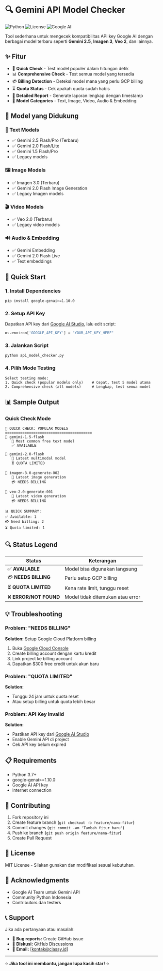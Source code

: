 # 🔍 Gemini API Model Checker

![Python](https://img.shields.io/badge/python-3.7+-blue.svg)
![License](https://img.shields.io/badge/license-MIT-green.svg)
![Google AI](https://img.shields.io/badge/Google%20AI-Gemini-orange.svg)

Tool sederhana untuk mengecek kompatibilitas API key Google AI dengan berbagai model terbaru seperti **Gemini 2.5**, **Imagen 3**, **Veo 2**, dan lainnya.

## ✨ Fitur

- 🚀 **Quick Check** - Test model populer dalam hitungan detik
- 📊 **Comprehensive Check** - Test semua model yang tersedia
- 💳 **Billing Detection** - Deteksi model mana yang perlu GCP billing
- ⏳ **Quota Status** - Cek apakah quota sudah habis
- 📝 **Detailed Report** - Generate laporan lengkap dengan timestamp
- 🎯 **Model Categories** - Text, Image, Video, Audio & Embedding

## 🔧 Model yang Didukung

### 📝 Text Models
- ✅ Gemini 2.5 Flash/Pro (Terbaru)
- ✅ Gemini 2.0 Flash/Lite
- ✅ Gemini 1.5 Flash/Pro
- ✅ Legacy models

### 🖼️ Image Models  
- ✅ Imagen 3.0 (Terbaru)
- ✅ Gemini 2.0 Flash Image Generation
- ✅ Legacy Imagen models

### 🎬 Video Models
- ✅ Veo 2.0 (Terbaru)
- ✅ Legacy video models

### 🔊 Audio & Embedding
- ✅ Gemini Embedding
- ✅ Gemini 2.0 Flash Live
- ✅ Text embeddings

## 🚀 Quick Start

### 1. Install Dependencies
```bash
pip install google-genai>=1.10.0
```

### 2. Setup API Key
Dapatkan API key dari [Google AI Studio](https://aistudio.google.com/app/apikey), lalu edit script:
```python
os.environ['GOOGLE_API_KEY'] = "YOUR_API_KEY_HERE"
```

### 3. Jalankan Script
```bash
python api_model_checker.py
```

### 4. Pilih Mode Testing
```
Select testing mode:
1. Quick check (popular models only)    # Cepat, test 5 model utama
2. Comprehensive check (all models)     # Lengkap, test semua model
```

## 📊 Sample Output

### Quick Check Mode
```
🎯 QUICK CHECK: POPULAR MODELS
========================================
🧪 gemini-1.5-flash
   📝 Most common free text model
   ✅ AVAILABLE

🧪 gemini-2.0-flash
   📝 Latest multimodal model
   ⏳ QUOTA LIMITED

🧪 imagen-3.0-generate-002
   📝 Latest image generation
   💳 NEEDS BILLING

🧪 veo-2.0-generate-001
   📝 Latest video generation
   💳 NEEDS BILLING

📊 QUICK SUMMARY:
✅ Available: 1
💳 Need billing: 2
⏳ Quota limited: 1
```

## 🔍 Status Legend

| Status | Keterangan |
|--------|------------|
| ✅ **AVAILABLE** | Model bisa digunakan langsung |
| 💳 **NEEDS BILLING** | Perlu setup GCP billing |
| ⏳ **QUOTA LIMITED** | Kena rate limit, tunggu reset |
| ❌ **ERROR/NOT FOUND** | Model tidak ditemukan atau error |

## 💡 Troubleshooting

### Problem: "NEEDS BILLING"
**Solution:** Setup Google Cloud Platform billing
1. Buka [Google Cloud Console](https://console.cloud.google.com/billing)
2. Create billing account dengan kartu kredit
3. Link project ke billing account
4. Dapatkan $300 free credit untuk akun baru

### Problem: "QUOTA LIMITED"  
**Solution:** 
- Tunggu 24 jam untuk quota reset
- Atau setup billing untuk quota lebih besar

### Problem: API Key Invalid
**Solution:**
- Pastikan API key dari [Google AI Studio](https://aistudio.google.com/app/apikey)
- Enable Gemini API di project
- Cek API key belum expired

## 📋 Requirements

- Python 3.7+
- google-genai>=1.10.0
- Google AI API key
- Internet connection

## 🤝 Contributing

1. Fork repository ini
2. Create feature branch (`git checkout -b feature/nama-fitur`)
3. Commit changes (`git commit -am 'Tambah fitur baru'`)
4. Push ke branch (`git push origin feature/nama-fitur`)
5. Create Pull Request

## 📄 License

MIT License - Silakan gunakan dan modifikasi sesuai kebutuhan.

## 🙏 Acknowledgments

- Google AI Team untuk Gemini API
- Community Python Indonesia
- Contributors dan testers

## 📞 Support

Jika ada pertanyaan atau masalah:
- 🐛 **Bug reports:** Create GitHub issue
- 💬 **Diskusi:** GitHub Discussions
- 📧 **Email:** [kontak@classy.id]

---

⭐ **Jika tool ini membantu, jangan lupa kasih star!** ⭐
